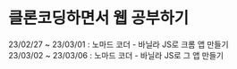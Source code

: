 # 클론코딩하면서 웹 공부하기
23/02/27 ~ 23/03/01 : 노마드 코더 - 바닐라 JS로 크롬 앱 만들기  
23/03/02 ~ 23/03/06 : 노마드 코더 - 바닐라 JS로 그 앱 만들기
